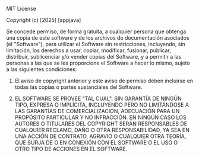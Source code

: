 MIT License

Copyright (c) [2025] [appjava]

Se concede permiso, de forma gratuita, a cualquier persona que obtenga una copia
de este software y de los archivos de documentación asociados (el "Software"),
para utilizar el Software sin restricciones, incluyendo, sin limitación, los derechos
a usar, copiar, modificar, fusionar, publicar, distribuir, sublicenciar y/o vender
copias del Software, y a permitir a las personas a las que se les proporcione el
Software a hacer lo mismo, sujeto a las siguientes condiciones:

1. El aviso de copyright anterior y este aviso de permiso deben incluirse en todas
   las copias o partes sustanciales del Software.

2. EL SOFTWARE SE PROVEE "TAL CUAL", SIN GARANTÍA DE NINGÚN TIPO, EXPRESA O IMPLÍCITA,
   INCLUYENDO PERO NO LIMITÁNDOSE A LAS GARANTÍAS DE COMERCIALIZACIÓN, ADECUACIÓN PARA
   UN PROPÓSITO PARTICULAR Y NO INFRACCIÓN. EN NINGÚN CASO LOS AUTORES O TITULARES DEL
   COPYRIGHT SERÁN RESPONSABLES DE CUALQUIER RECLAMO, DAÑO O OTRA RESPONSABILIDAD,
   YA SEA EN UNA ACCIÓN DE CONTRATO, AGRAVIO O CUALQUIER OTRA TEORÍA, QUE SURJA DE O
   EN CONEXIÓN CON EL SOFTWARE O EL USO O OTRO TIPO DE ACCIONES EN EL SOFTWARE.

